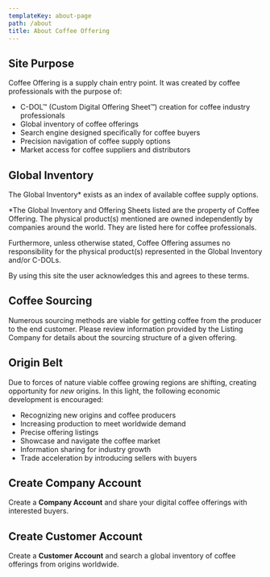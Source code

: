 ```yaml
---
templateKey: about-page
path: /about
title: About Coffee Offering
---
```

## Site Purpose

Coffee Offering is a supply chain entry point. It was created by coffee professionals with the purpose of:

* C-DOL™ (Custom Digital Offering Sheet™) creation for coffee industry professionals
* Global inventory of coffee offerings
* Search engine designed specifically for coffee buyers
* Precision navigation of coffee supply options
* Market access for coffee suppliers and distributors

## Global Inventory

The Global Inventory* exists as an index of available coffee supply options.

\*The Global Inventory and Offering Sheets listed are the property of Coffee Offering. The physical product(s) mentioned are owned independently by companies around the world. They are listed here for coffee professionals.

Furthermore, unless otherwise stated, Coffee Offering assumes no responsibility for the physical product(s) represented in the Global Inventory and/or C-DOLs.

By using this site the user acknowledges this and agrees to these terms.

## Coffee Sourcing

Numerous sourcing methods are viable for getting coffee from the producer to the end customer. Please review information provided by the Listing Company for details about the sourcing structure of a given offering.

## Origin Belt

Due to forces of nature viable coffee growing regions are shifting, creating opportunity for _new_ origins. In this light, the following economic development is encouraged:

* Recognizing new origins and coffee producers
* Increasing production to meet worldwide demand
* Precise offering listings
* Showcase and navigate the coffee market
* Information sharing for industry growth
* Trade acceleration by introducing sellers with buyers

## Create Company Account

Create a **Company Account** and share your digital coffee offerings with interested buyers.

## Create Customer Account

Create a **Customer Account** and search a global inventory of coffee offerings from origins worldwide.

